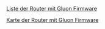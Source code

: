 [Liste der Router mit Gluon Firmware](https://netmon.wellenfunk.de/map/list.html)

[Karte der Router mit Gluon Firmware](https://netmon.wellenfunk.de/map/geomap.html)